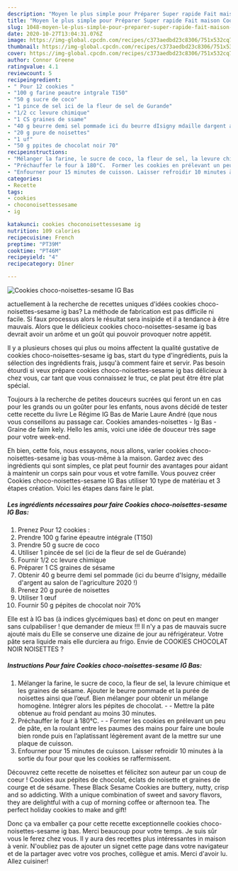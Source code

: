 ```yaml
---
description: "Moyen le plus simple pour Préparer Super rapide Fait maison Cookies choco-noisettes-sesame IG Bas"
title: "Moyen le plus simple pour Préparer Super rapide Fait maison Cookies choco-noisettes-sesame IG Bas"
slug: 1048-moyen-le-plus-simple-pour-preparer-super-rapide-fait-maison-cookies-choco-noisettes-sesame-ig-bas
date: 2020-10-27T13:04:31.076Z
image: https://img-global.cpcdn.com/recipes/c373aedbd23c8306/751x532cq70/cookies-choco-noisettes-sesame-ig-bas-photo-principale-de-la-recette.jpg
thumbnail: https://img-global.cpcdn.com/recipes/c373aedbd23c8306/751x532cq70/cookies-choco-noisettes-sesame-ig-bas-photo-principale-de-la-recette.jpg
cover: https://img-global.cpcdn.com/recipes/c373aedbd23c8306/751x532cq70/cookies-choco-noisettes-sesame-ig-bas-photo-principale-de-la-recette.jpg
author: Connor Greene
ratingvalue: 4.1
reviewcount: 5
recipeingredient:
- " Pour 12 cookies "
- "100 g farine peautre intgrale T150"
- "50 g sucre de coco"
- "1 pince de sel ici de la fleur de sel de Gurande"
- "1/2 cc levure chimique"
- "1 CS graines de ssame"
- "40 g beurre demi sel pommade ici du beurre dIsigny mdaille dargent au salon de lagriculture 2020 "
- "20 g pure de noisettes"
- "1 uf"
- "50 g ppites de chocolat noir 70"
recipeinstructions:
- "Mélanger la farine, le sucre de coco, la fleur de sel, la levure chimique et les graines de sésame. Ajouter le beurre pommade et la purée de noisettes ainsi que l’œuf. Bien mélanger pour obtenir un mélange homogène. Intégrer alors les pépites de chocolat.  Mettre la pâte obtenue au froid pendant au moins 30 minutes."
- "Préchauffer le four à 180°C.  Former les cookies en prélevant un peu de pâte, en la roulant entre les paumes des mains pour faire une boule bien ronde puis en l’aplatissant légèrement avant de la mettre sur une plaque de cuisson."
- "Enfourner pour 15 minutes de cuisson. Laisser refroidir 10 minutes à la sortie du four pour que les cookies se raffermissent."
categories:
- Recette
tags:
- cookies
- choconoisettessesame
- ig

katakunci: cookies choconoisettessesame ig 
nutrition: 109 calories
recipecuisine: French
preptime: "PT39M"
cooktime: "PT46M"
recipeyield: "4"
recipecategory: Dîner

---
```



![Cookies choco-noisettes-sesame IG Bas](https://img-global.cpcdn.com/recipes/c373aedbd23c8306/751x532cq70/cookies-choco-noisettes-sesame-ig-bas-photo-principale-de-la-recette.jpg)

actuellement à la recherche de recettes uniques d'idées cookies choco-noisettes-sesame ig bas? La méthode de fabrication est pas difficile ni facile. Si faux processus alors le résultat sera insipide et il a tendance à être mauvais. Alors que le délicieux cookies choco-noisettes-sesame ig bas devrait avoir un arôme et un goût qui pouvoir provoquer notre appétit.

Il y a plusieurs choses qui plus ou moins affectent la qualité gustative de cookies choco-noisettes-sesame ig bas, start du type d'ingrédients, puis la sélection des ingrédients frais, jusqu'à comment faire et servir. Pas besoin étourdi si veux prépare cookies choco-noisettes-sesame ig bas délicieux à chez vous, car tant que vous connaissez le truc, ce plat peut être être plat spécial.

Toujours à la recherche de petites douceurs sucrées qui feront un en cas pour les grands ou un goûter pour les enfants, nous avons décidé de tester cette recette du livre Le Régime IG Bas de Marie Laure André (que nous vous conseillons au passage car. Cookies amandes-noisettes - Ig Bas - Graine de faim kely. Hello les amis, voici une idée de douceur très sage pour votre week-end.


Eh bien, cette fois, nous essayons, nous allons, varier cookies choco-noisettes-sesame ig bas vous-même à la maison. Gardez avec des ingrédients qui sont simples, ce plat peut fournir des avantages pour aidant à maintenir un corps sain pour vous et votre famille. Vous pouvez créer Cookies choco-noisettes-sesame IG Bas utiliser 10 type de matériau et 3 étapes création. Voici les étapes dans faire le plat.

<!--inarticleads1-->

##### Les ingrédients nécessaires pour faire Cookies choco-noisettes-sesame IG Bas:

1. Prenez  Pour 12 cookies :
1. Prendre 100 g farine épeautre intégrale (T150)
1. Prendre 50 g sucre de coco
1. Utiliser 1 pincée de sel (ici de la fleur de sel de Guérande)
1. Fournir 1/2 cc levure chimique
1. Préparer 1 CS graines de sésame
1. Obtenir 40 g beurre demi sel pommade (ici du beurre d&#39;Isigny, médaille d&#39;argent au salon de l&#39;agriculture 2020 !)
1. Prenez 20 g purée de noisettes
1. Utiliser 1 œuf
1. Fournir 50 g pépites de chocolat noir 70%


Elle est à IG bas (à indices glycémiques bas) et donc on peut en manger sans culpabiliser ! que demander de mieux !!! Il n&#39;y a pas de mauvais sucre ajouté mais du Elle se conserve une dizaine de jour au réfrigérateur. Votre pâte sera liquide mais elle durciera au frigo. Envie de COOKIES CHOCOLAT NOIR NOISETTES ? 

<!--inarticleads2-->

##### Instructions Pour faire Cookies choco-noisettes-sesame IG Bas:

1. Mélanger la farine, le sucre de coco, la fleur de sel, la levure chimique et les graines de sésame. Ajouter le beurre pommade et la purée de noisettes ainsi que l’œuf. Bien mélanger pour obtenir un mélange homogène. Intégrer alors les pépites de chocolat. -  - Mettre la pâte obtenue au froid pendant au moins 30 minutes.
1. Préchauffer le four à 180°C. -  - Former les cookies en prélevant un peu de pâte, en la roulant entre les paumes des mains pour faire une boule bien ronde puis en l’aplatissant légèrement avant de la mettre sur une plaque de cuisson.
1. Enfourner pour 15 minutes de cuisson. Laisser refroidir 10 minutes à la sortie du four pour que les cookies se raffermissent.


Découvrez cette recette de noisettes et félicitez son auteur par un coup de coeur ! Cookies aux pépites de chocolat, éclats de noisette et graines de courge et de sésame. These Black Sesame Cookies are buttery, nutty, crisp and so addicting. With a unique combination of sweet and savory flavors, they are delightful with a cup of morning coffee or afternoon tea. The perfect holiday cookies to make and gift! 


Donc ça va emballer ça pour cette recette exceptionnelle cookies choco-noisettes-sesame ig bas. Merci beaucoup pour votre temps. Je suis sûr vous le ferez chez vous. Il y aura des recettes plus  intéressantes in maison à venir. N'oubliez pas de ajouter un signet cette page dans votre navigateur et de la partager avec votre vos proches, collègue et amis. Merci d'avoir lu. Allez cuisiner!
